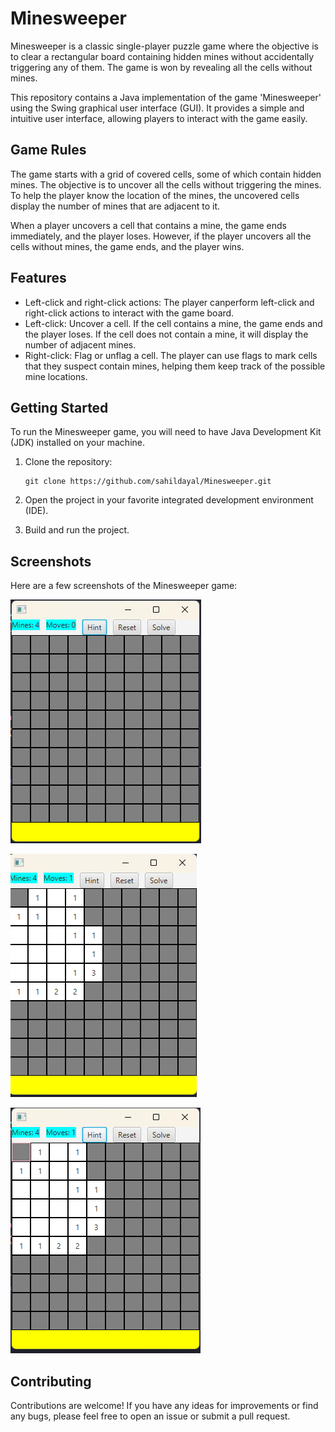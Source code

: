 # Minesweeper

Minesweeper is a classic single-player puzzle game where the objective is to clear a rectangular board containing hidden mines without accidentally triggering any of them. The game is won by revealing all the cells without mines.

This repository contains a Java implementation of the game 'Minesweeper' using the Swing graphical user interface (GUI). It provides a simple and intuitive user interface, allowing players to interact with the game easily.

## Game Rules

The game starts with a grid of covered cells, some of which contain hidden mines. The objective is to uncover all the cells without triggering the mines. To help the player know the location of the mines, the uncovered cells display the number of mines that are adjacent to it.

When a player uncovers a cell that contains a mine, the game ends immediately, and the player loses. However, if the player uncovers all the cells without mines, the game ends, and the player wins.

## Features

- Left-click and right-click actions: The player canperform left-click and right-click actions to interact with the game board.
- Left-click: Uncover a cell. If the cell contains a mine, the game ends and the player loses. If the cell does not contain a mine, it will display the number of adjacent mines.
- Right-click: Flag or unflag a cell. The player can use flags to mark cells that they suspect contain mines, helping them keep track of the possible mine locations.

## Getting Started

To run the Minesweeper game, you will need to have Java Development Kit (JDK) installed on your machine.

1. Clone the repository:

   ```
   git clone https://github.com/sahildayal/Minesweeper.git
   ```

2. Open the project in your favorite integrated development environment (IDE).

3. Build and run the project.

## Screenshots

Here are a few screenshots of the Minesweeper game:

![Minesweeper GUI](https://github.com/sahildayal/Minesweeper/blob/main/m1.png "Minesweeper GUI") 

![MinesweeperG](https://github.com/sahildayal/Minesweeper/blob/main/m2.png)

![MinesweeperGg](https://github.com/sahildayal/Minesweeper/blob/main/m_hint.png)

## Contributing

Contributions are welcome! If you have any ideas for improvements or find any bugs, please feel free to open an issue or submit a pull request.
